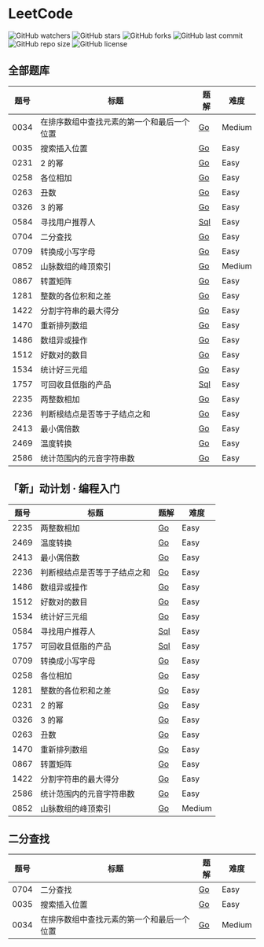 # LeetCode

![GitHub watchers](https://img.shields.io/github/watchers/XdpCs/LeetCode?style=social)
![GitHub stars](https://img.shields.io/github/stars/XdpCs/LeetCode?style=social)
![GitHub forks](https://img.shields.io/github/forks/XdpCs/LeetCode?style=social)
![GitHub last commit](https://img.shields.io/github/last-commit/XdpCs/LeetCode?style=flat-square)
![GitHub repo size](https://img.shields.io/github/repo-size/XdpCs/LeetCode?style=flat-square)
![GitHub license](https://img.shields.io/github/license/XdpCs/LeetCode?style=flat-square)

## 全部题库

| 题号   | 标题                    | 题解                                                                            | 难度     |
|------|-----------------------|-------------------------------------------------------------------------------|--------|
| 0034 | 在排序数组中查找元素的第一个和最后一个位置 | [Go](./leetcode/0034.Find-First-And-Last-Position-Of-Element-In-Sorted-Array) | Medium |
| 0035 | 搜索插入位置                | [Go](./leetcode/0035.Search-Insert-Position)                                  | Easy   |
| 0231 | 2 的幂                  | [Go](./leetcode/0231.Power-Of-Two)                                            | Easy   |
| 0258 | 各位相加                  | [Go](./leetcode/0258.Add-Digits)                                              | Easy   |
| 0263 | 丑数                    | [Go](./leetcode/0263.Ugly-Number)                                             | Easy   |
| 0326 | 3 的幂                  | [Go](./leetcode/0326.Power-Of-Three)                                          | Easy   |
| 0584 | 寻找用户推荐人               | [Sql](./leetcode/0584.Find-Customer-Referee)                                  | Easy   |
| 0704 | 二分查找                  | [Go](./leetcode/0704.Binary-Search)                                           | Easy   |
| 0709 | 转换成小写字母               | [Go](./leetcode/0709.To-Lower-Case)                                           | Easy   |
| 0852 | 山脉数组的峰顶索引             | [Go](./leetcode/0852.Peak-Index-In-A-Mountain-Array)                          | Medium |
| 0867 | 转置矩阵                  | [Go](./leetcode/0867.Transpose-Matrix)                                        | Easy   |
| 1281 | 整数的各位积和之差             | [Go](./leetcode/1281.Subtract-the-Product-and-Sum-of-Digits-of-an-Integer)    | Easy   |
| 1422 | 分割字符串的最大得分            | [Go](./leetcode/1422.Maximum-Score-After-Splitting-A-String)                  | Easy   |
| 1470 | 重新排列数组                | [Go](./leetcode/1470.Shuffle-The-Array)                                       | Easy   |
| 1486 | 数组异或操作                | [Go](./leetcode/1486.XOR-Operation-in-an-Array)                               | Easy   |
| 1512 | 好数对的数目                | [Go](./leetcode/1512.Number-of-Good-Pairs)                                    | Easy   |
| 1534 | 统计好三元组                | [Go](./leetcode/1534.Count-Good-Triplets)                                     | Easy   |
| 1757 | 可回收且低脂的产品             | [Sql](./leetcode/1757.Recyclable-and-Low-Fat-Products)                        | Easy   |
| 2235 | 两整数相加                 | [Go](./leetcode/2235.Add-Two-Integers)                                        | Easy   |
| 2236 | 判断根结点是否等于子结点之和        | [Go](./leetcode/2236.Root-Equals-Sum-of-Children)                             | Easy   |
| 2413 | 最小偶倍数                 | [Go](./leetcode/2413.Smallest-Even-Multiple)                                  | Easy   |
| 2469 | 温度转换                  | [Go](./leetcode/2469.Convert-the-Temperature)                                 | Easy   |
| 2586 | 统计范围内的元音字符串数          | [Go](./leetcode/2586.Count-The-Number-Of-Vowel-Strings-In-Range)              | Easy   |

## 「新」动计划 · 编程入门

| 题号   | 标题             | 题解                                                                         | 难度     |
|------|----------------|----------------------------------------------------------------------------|--------|
| 2235 | 两整数相加          | [Go](./leetcode/2235.Add-Two-Integers)                                     | Easy   |
| 2469 | 温度转换           | [Go](./leetcode/2469.Convert-the-Temperature)                              | Easy   |
| 2413 | 最小偶倍数          | [Go](./leetcode/2413.Smallest-Even-Multiple)                               | Easy   |
| 2236 | 判断根结点是否等于子结点之和 | [Go](./leetcode/2236.Root-Equals-Sum-of-Children)                          | Easy   |
| 1486 | 数组异或操作         | [Go](./leetcode/1486.XOR-Operation-in-an-Array)                            | Easy   |
| 1512 | 好数对的数目         | [Go](./leetcode/1512.Number-of-Good-Pairs)                                 | Easy   |
| 1534 | 统计好三元组         | [Go](./leetcode/1534.Count-Good-Triplets)                                  | Easy   |
| 0584 | 寻找用户推荐人        | [Sql](./leetcode/0584.Find-Customer-Referee)                               | Easy   |
| 1757 | 可回收且低脂的产品      | [Sql](./leetcode/1757.Recyclable-and-Low-Fat-Products)                     | Easy   |
| 0709 | 转换成小写字母        | [Go](./leetcode/0709.To-Lower-Case)                                        | Easy   |
| 0258 | 各位相加           | [Go](./leetcode/0258.Add-Digits)                                           | Easy   |
| 1281 | 整数的各位积和之差      | [Go](./leetcode/1281.Subtract-the-Product-and-Sum-of-Digits-of-an-Integer) | Easy   |
| 0231 | 2 的幂           | [Go](./leetcode/0231.Power-Of-Two)                                         | Easy   |
| 0326 | 3 的幂           | [Go](./leetcode/0326.Power-Of-Three)                                       | Easy   |
| 0263 | 丑数             | [Go](./leetcode/0263.Ugly-Number)                                          | Easy   |
| 1470 | 重新排列数组         | [Go](./leetcode/1470.Shuffle-The-Array)                                    | Easy   |
| 0867 | 转置矩阵           | [Go](./leetcode/0867.Transpose-Matrix)                                     | Easy   |
| 1422 | 分割字符串的最大得分     | [Go](./leetcode/1422.Maximum-Score-After-Splitting-A-String)               | Easy   |
| 2586 | 统计范围内的元音字符串数   | [Go](./leetcode/2586.Count-The-Number-Of-Vowel-Strings-In-Range)           | Easy   |
| 0852 | 山脉数组的峰顶索引      | [Go](./leetcode/0852.Peak-Index-In-A-Mountain-Array)                       | Medium |

## 二分查找

| 题号   | 标题                    | 题解                                                                            | 难度     |
|------|-----------------------|-------------------------------------------------------------------------------|--------|
| 0704 | 二分查找                  | [Go](./leetcode/0704.Binary-Search)                                           | Easy   |
| 0035 | 搜索插入位置                | [Go](./leetcode/0035.Search-Insert-Position)                                  | Easy   |
| 0034 | 在排序数组中查找元素的第一个和最后一个位置 | [Go](./leetcode/0034.Find-First-And-Last-Position-Of-Element-In-Sorted-Array) | Medium |
